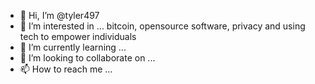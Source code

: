 - 👋 Hi, I’m @tyler497
- 👀 I’m interested in ... bitcoin, opensource software, privacy and using tech to empower individuals
- 🌱 I’m currently learning ... 
- 💞️ I’m looking to collaborate on ... 
- 📫 How to reach me ...

<!---
tyler497/tyler497 is a ✨ special ✨ repository because its `README.md` (this file) appears on your GitHub profile.
You can click the Preview link to take a look at your changes.
--->
